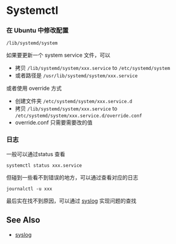 # Systemctl

### 在 Ubuntu 中修改配置
```
/lib/systemd/system
```

如果要更新一个 system service 文件，可以
- 拷贝 `/lib/systemd/system/xxx.service` to `/etc/systemd/system`
- 或者路径是 `/usr/lib/systemd/system/xxx.service`


或者使用 override 方式
- 创建文件夹 `/etc/systemd/system/xxx.service.d`
- 拷贝 `/lib/systemd/system/xxx.service` to `/etc/systemd/system/xxx.service.d/override.conf`
- override.conf 只需要需要改的值

### 日志
一般可以通过status 查看
```
systemctl status xxx.service
```

但碰到一些看不到错误的地方，可以通过查看对应的日志
```
journalctl -u xxx
```
最后实在找不到原因，可以通过 [syslog](./syslog.md) 实现问题的查找

## See Also
- [syslog](./syslog.md)
